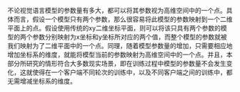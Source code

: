 不论视觉语言模型的参数量有多大，都可以将其参数视为高维空间中的一个点。具体而言，假设一个模型只有两个参数，那么很容易将此模型的参数映射到一个二维平面上的点。假设使用传统的xy二维坐标平面，则可以将该只具有两个参数的模型的两个参数分别映射为x坐标和y坐标所对应的两个值，而整个模型的参数就被我们映射为了二维平面中的一个点。同理，随着模型参数量的增加，只需要相应地增加坐标系的维度，就能将模型当前的参数映射为高维空间中的一个点。并且，本部分所研究的情形符合大多数现实场景，即在训练过程中模型的参数量不会发生变化，这就使得在一个客户端不同轮次的训练中，以及不同客户端之间的训练中，都无需增减坐标系的维度。